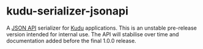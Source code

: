 # kudu-serializer-jsonapi

A [JSON API][api] serializer for [Kudu][kudu] applications. This is an unstable
pre-release version intended for internal use. The API will stabilise over time
and documentation added before the final 1.0.0 release.

[api]: http://jsonapi.org/format/
[kudu]: https://github.com/mammaldev/kudu
